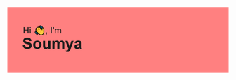 <img src= "https://github.com/ProSoumya/ProSoumya/blob/main/header.png" alt="banner that says Sarah hart Landolt - software developer, artist, designer">

<!--
**ProSoumya/ProSoumya** is a ✨ _special_ ✨ repository because its `README.md` (this file) appears on your GitHub profile.

Here are some ideas to get you started:

- 🔭 I’m currently working on ...
- 🌱 I’m currently learning ...
- 👯 I’m looking to collaborate on ...
- 🤔 I’m looking for help with ...
- 💬 Ask me about ...
- 📫 How to reach me: ...
- 😄 Pronouns: ...
- ⚡ Fun fact: ...
-->
